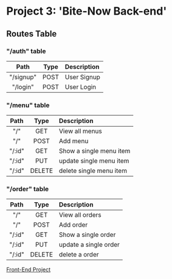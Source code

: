 # Project 3: 'Bite-Now Back-end' 


## Routes Table


### "/auth" table

| Path | Type | Description |
| :--------: | :-------: | :-------- |  
| "/signup" | POST | User Signup |
| "/login" | POST | User Login |


### "/menu" table

| Path | Type | Description |
| :--------: | :-------: | :-------- |  
| "/" | GET | View all menus |
| "/" | POST | Add menu |
| "/:id" | GET | Show a single menu item |
| "/:id" | PUT | update single menu item |
| "/:id" | DELETE | delete single menu item |

### "/order" table
| Path | Type | Description |
| :--------: | :-------: | :-------- |  
| "/" | GET | View all orders |
| "/" | POST | Add order |
| "/:id" | GET | Show a single order |
| "/:id" | PUT | update a single order |
| "/:id" | DELETE | delete a order |

[Front-End Project](https://github.com/Ab-875/bite-now-front-end)